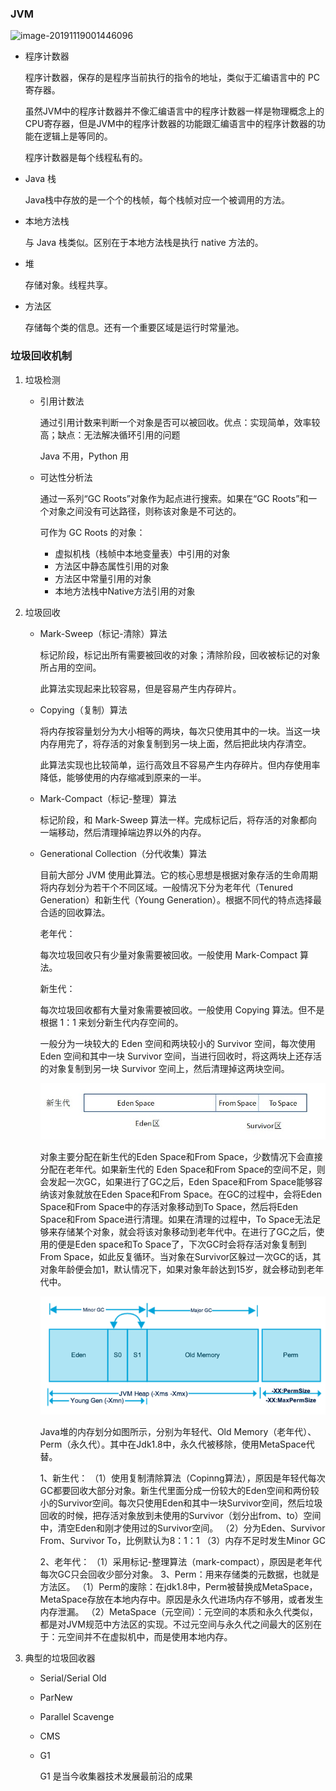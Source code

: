 ### JVM

<img src="/Users/zyt/Library/Application Support/typora-user-images/image-20191119001446096.png" alt="image-20191119001446096"/>



[](https://www.zhihu.com/question/24304289)

- 程序计数器

  程序计数器，保存的是程序当前执行的指令的地址，类似于汇编语言中的 PC 寄存器。

  虽然JVM中的程序计数器并不像汇编语言中的程序计数器一样是物理概念上的CPU寄存器，但是JVM中的程序计数器的功能跟汇编语言中的程序计数器的功能在逻辑上是等同的。

  程序计数器是每个线程私有的。

- Java 栈

  Java栈中存放的是一个个的栈帧，每个栈帧对应一个被调用的方法。

- 本地方法栈

  与 Java 栈类似。区别在于本地方法栈是执行 native 方法的。

- 堆

  存储对象。线程共享。

- 方法区

  存储每个类的信息。还有一个重要区域是运行时常量池。

### 垃圾回收机制

1. 垃圾检测

   - 引用计数法

     通过引用计数来判断一个对象是否可以被回收。优点：实现简单，效率较高；缺点：无法解决循环引用的问题

     Java 不用，Python 用

   - 可达性分析法

     通过一系列“GC Roots”对象作为起点进行搜索。如果在“GC Roots”和一个对象之间没有可达路径，则称该对象是不可达的。

     可作为 GC Roots 的对象：

     - 虚拟机栈（栈帧中本地变量表）中引用的对象
     - 方法区中静态属性引用的对象
     - 方法区中常量引用的对象
     - 本地方法栈中Native方法引用的对象

2. 垃圾回收

   - Mark-Sweep（标记-清除）算法

     标记阶段，标记出所有需要被回收的对象；清除阶段，回收被标记的对象所占用的空间。

     此算法实现起来比较容易，但是容易产生内存碎片。

   - Copying（复制）算法

     将内存按容量划分为大小相等的两块，每次只使用其中的一块。当这一块内存用完了，将存活的对象复制到另一块上面，然后把此块内存清空。

     此算法实现也比较简单，运行高效且不容易产生内存碎片。但内存使用率降低，能够使用的内存缩减到原来的一半。

   - Mark-Compact（标记-整理）算法

     标记阶段，和 Mark-Sweep 算法一样。完成标记后，将存活的对象都向一端移动，然后清理掉端边界以外的内存。

   - Generational Collection（分代收集）算法

     目前大部分 JVM 使用此算法。它的核心思想是根据对象存活的生命周期将内存划分为若干个不同区域。一般情况下分为老年代（Tenured Generation）和新生代（Young Generation）。根据不同代的特点选择最合适的回收算法。

     老年代：

     每次垃圾回收只有少量对象需要被回收。一般使用 Mark-Compact 算法。

     新生代：

     每次垃圾回收都有大量对象需要被回收。一般使用 Copying 算法。但不是根据 1：1 来划分新生代内存空间的。

     一般分为一块较大的 Eden 空间和两块较小的 Survivor 空间，每次使用 Eden 空间和其中一块 Survivor 空间，当进行回收时，将这两块上还存活的对象复制到另一块 Survivor 空间上，然后清理掉这两块空间。

     ![img](assets/java-jvm/181512325519249.jpg)

     对象主要分配在新生代的Eden Space和From Space，少数情况下会直接分配在老年代。如果新生代的 Eden Space和From Space的空间不足，则会发起一次GC，如果进行了GC之后，Eden Space和From Space能够容纳该对象就放在Eden Space和From Space。在GC的过程中，会将Eden Space和From Space中的存活对象移动到To Space，然后将Eden Space和From Space进行清理。如果在清理的过程中，To Space无法足够来存储某个对象，就会将该对象移动到老年代中。在进行了GC之后，使用的便是Eden space和To Space了，下次GC时会将存活对象复制到From Space，如此反复循环。当对象在Survivor区躲过一次GC的话，其对象年龄便会加1，默认情况下，如果对象年龄达到15岁，就会移动到老年代中。

     ![image-20200305232705354](assets/java-jvm/image-20200305232705354.png)

     Java堆的内存划分如图所示，分别为年轻代、Old Memory（老年代）、Perm（永久代）。其中在Jdk1.8中，永久代被移除，使用MetaSpace代替。

     1、新生代：
     （1）使用复制清除算法（Copinng算法），原因是年轻代每次GC都要回收大部分对象。新生代里面分成一份较大的Eden空间和两份较小的Survivor空间。每次只使用Eden和其中一块Survivor空间，然后垃圾回收的时候，把存活对象放到未使用的Survivor（划分出from、to）空间中，清空Eden和刚才使用过的Survivor空间。
     （2）分为Eden、Survivor From、Survivor To，比例默认为8：1：1
     （3）内存不足时发生Minor GC

     2、老年代：
     （1）采用标记-整理算法（mark-compact），原因是老年代每次GC只会回收少部分对象。
     3、Perm：用来存储类的元数据，也就是方法区。
     （1）Perm的废除：在jdk1.8中，Perm被替换成MetaSpace，MetaSpace存放在本地内存中。原因是永久代进场内存不够用，或者发生内存泄漏。
     （2）MetaSpace（元空间）：元空间的本质和永久代类似，都是对JVM规范中方法区的实现。不过元空间与永久代之间最大的区别在于：元空间并不在虚拟机中，而是使用本地内存。

3. 典型的垃圾回收器

   - Serial/Serial Old

   - ParNew

   - Parallel Scavenge

   - CMS

   - G1

     G1 是当今收集器技术发展最前沿的成果
